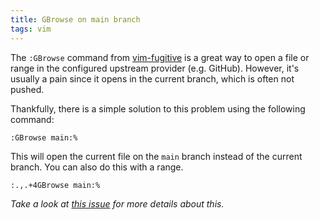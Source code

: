```yaml
---
title: GBrowse on main branch
tags: vim
---
```


The `:GBrowse` command from
[vim-fugitive](https://github.com/tpope/vim-fugitive) is a great way to open a
file or range in the configured upstream provider (e.g. GitHub). However, it's
usually a pain since it opens in the current branch, which is often not pushed.

Thankfully, there is a simple solution to this problem using the following
command:

```vim
:GBrowse main:%
```

This will open the current file on the `main` branch instead of the current
branch. You can also do this with a range.

```vim
:.,.+4GBrowse main:%
```

_Take a look at [this issue](https://github.com/tpope/vim-fugitive/issues/44)
for more details about this._

